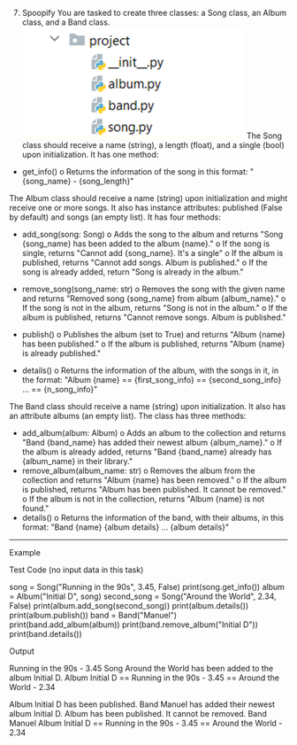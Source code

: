 7.	Spoopify
You are tasked to create three classes: a Song class, an Album class, and a Band class.
 ![img.png](img.png)
The Song class should receive a name (string), a length (float), and a single (bool) upon initialization. 
It has one method:
-	get_info()
o	Returns the information of the song in this format: "{song_name} - {song_length}"

The Album class should receive a name (string) upon initialization and might receive one or more songs. 
It also has instance attributes: published (False by default) and songs (an empty list). It has four methods:
-	add_song(song: Song)
o	Adds the song to the album and returns "Song {song_name} has been added to the album {name}."
o	If the song is single, returns "Cannot add {song_name}. It's a single"
o	If the album is published, returns "Cannot add songs. Album is published."
o	If the song is already added, return "Song is already in the album."
-	remove_song(song_name: str)
o	Removes the song with the given name and returns "Removed song {song_name} from album {album_name}."
o	If the song is not in the album, returns "Song is not in the album."
o	If the album is published, returns "Cannot remove songs. Album is published."

-	publish()
o	Publishes the album (set to True) and returns "Album {name} has been published."
o	If the album is published, returns "Album {name} is already published."
-	details()
o	Returns the information of the album, with the songs in it, in the format: 
"Album {name}
 == {first_song_info}
 == {second_song_info}
 …
 == {n_song_info}"

The Band class should receive a name (string) upon initialization. It also has an attribute albums (an empty list). 
The class has three methods:
-	add_album(album: Album)
o	Adds an album to the collection and returns "Band {band_name} has added their newest album {album_name}."
o	If the album is already added, returns "Band {band_name} already has {album_name} in their library."
-	remove_album(album_name: str)
o	Removes the album from the collection and returns "Album {name} has been removed."
o	If the album is published, returns "Album has been published. It cannot be removed."
o	If the album is not in the collection, returns "Album {name} is not found."
-	details()
o	Returns the information of the band, with their albums, in this format: 
"Band {name}
 {album details}
 ...
 {album details}"


_______________________________________________
Example

Test Code	(no input data in this task)

song = Song("Running in the 90s", 3.45, False)
print(song.get_info())
album = Album("Initial D", song)
second_song = Song("Around the World", 2.34, False)
print(album.add_song(second_song))
print(album.details())
print(album.publish())
band = Band("Manuel")
print(band.add_album(album))
print(band.remove_album("Initial D"))
print(band.details())



Output

Running in the 90s - 3.45
Song Around the World has been added to the album Initial D.
Album Initial D
== Running in the 90s - 3.45
== Around the World - 2.34

Album Initial D has been published.
Band Manuel has added their newest album Initial D.
Album has been published. It cannot be removed.
Band Manuel
Album Initial D
== Running in the 90s - 3.45
== Around the World - 2.34

